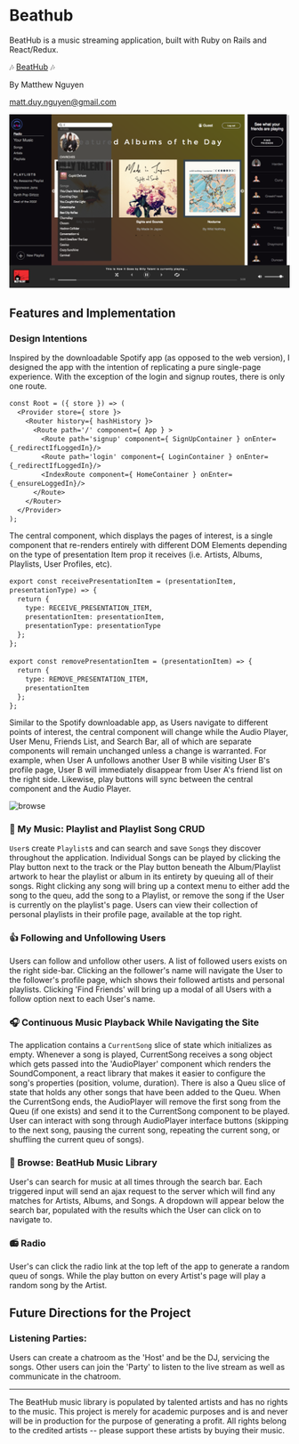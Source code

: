 # Beathub

BeatHub is a music streaming application, built with Ruby on Rails and React/Redux.

:notes:  [BeatHub][heroku]  :notes:

[heroku]: http://www.beathub.us/#/

By Matthew Nguyen

<matt.duy.nguyen@gmail.com>

![browse](./screenshots/home.png)

## Features and Implementation

### Design Intentions
Inspired by the downloadable Spotify app (as opposed to the web version), I designed the app with the intention of replicating a pure single-page experience. With the exception of the login and signup routes, there is only one route.

```
const Root = ({ store }) => (
  <Provider store={ store }>
    <Router history={ hashHistory }>
      <Route path='/' component={ App } >
        <Route path='signup' component={ SignUpContainer } onEnter={_redirectIfLoggedIn}/>
        <Route path='login' component={ LoginContainer } onEnter={_redirectIfLoggedIn}/>
        <IndexRoute component={ HomeContainer } onEnter={_ensureLoggedIn}/>
      </Route>
    </Router>
  </Provider>
);
```

The central component, which displays the pages of interest, is a single component that re-renders entirely with different DOM Elements depending on the type of presentation Item prop it receives (i.e. Artists, Albums, Playlists, User Profiles, etc).

```
export const receivePresentationItem = (presentationItem, presentationType) => {
  return {
    type: RECEIVE_PRESENTATION_ITEM,
    presentationItem: presentationItem,
    presentationType: presentationType
  };
};

export const removePresentationItem = (presentationItem) => {
  return {
    type: REMOVE_PRESENTATION_ITEM,
    presentationItem
  };
};
```

Similar to the Spotify downloadable app, as Users navigate to different points of interest, the central component will change while the Audio Player, User Menu, Friends List, and Search Bar, all of which are separate components will remain unchanged unless a change is warranted. For example, when User A unfollows another User B while visiting User B's profile page, User B will immediately disappear from User A's friend list on the right side. Likewise, play buttons will sync between the central component and the Audio Player.

![browse](./screenshots/beathub_gif.gif)


### :guitar: My Music: Playlist and Playlist Song CRUD
`User`s create `Playlist`s and can search and save `Song`s they discover throughout the application. Individual Songs can be played by clicking the Play button next to the track or the Play button beneath the Album/Playlist artwork to hear the playlist or album in its entirety by queuing all of their songs. Right clicking any song will bring up a context menu to either add the song to the queu, add the song to a Playlist, or remove the song if the User is currently on the playlist's page. Users can view their collection of personal playlists in their profile page, available at the top right.

### :thumbsup: Following and Unfollowing Users
Users can follow and unfollow other users. A list of followed users exists on the right side-bar. Clicking an the follower's name will navigate the User to the follower's profile page, which shows their followed artists and personal playlists. Clicking 'Find Friends' will bring up a modal of all Users with a follow option next to each User's name.

### :headphones: Continuous Music Playback While Navigating the Site
The application contains a `CurrentSong` slice of state which initializes as empty. Whenever a song is played, CurrentSong receives a song object which gets passed into the 'AudioPlayer' component which renders the SoundComponent, a react library that makes it easier to configure the song's properties (position, volume, duration). There is also a Queu slice of state that holds any other songs that have been added to the Queu. When the CurrentSong ends, the AudioPlayer will remove the first song from the Queu (if one exists) and send it to the CurrentSong component to be played. User can interact with song through AudioPlayer interface buttons (skipping to the next song, pausing the current song, repeating the current song, or shuffling the current queu of songs).

### :minidisc: Browse: BeatHub Music Library
User's can search for music at all times through the search bar. Each triggered input will send an ajax request to the server which will find any matches for Artists, Albums, and Songs. A dropdown will appear below the search bar, populated with the results which the User can click on to navigate to.

### :radio: Radio
User's can click the radio link at the top left of the app to generate a random queu of songs. While the play button on every Artist's page will play a random song by the Artist.

## Future Directions for the Project

### Listening Parties:
Users can create a chatroom as the 'Host' and be the DJ, servicing the songs. Other users can join the 'Party' to listen to the live stream as well as communicate in the chatroom.

-- -- --

The BeatHub music library is populated by talented artists and has no rights to the music. This project is merely for academic purposes and is and never will be in production for the purpose of generating a profit. All rights belong to the credited artists -- please support these artists by buying their music.

[git]: https://github.com/jestir1234/
